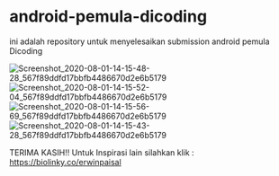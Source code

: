 # android-pemula-dicoding

ini adalah repository untuk menyelesaikan submission android pemula Dicoding


![Screenshot_2020-08-01-14-15-48-28_567f89ddfd17bbfb4486670d2e6b5179](https://user-images.githubusercontent.com/63776459/89096631-59cf4380-d402-11ea-9ed3-97d1a0d37cf8.png)
![Screenshot_2020-08-01-14-15-52-04_567f89ddfd17bbfb4486670d2e6b5179](https://user-images.githubusercontent.com/63776459/89096632-5b007080-d402-11ea-8313-46838cca6bd1.png)
![Screenshot_2020-08-01-14-15-56-69_567f89ddfd17bbfb4486670d2e6b5179](https://user-images.githubusercontent.com/63776459/89096634-5c319d80-d402-11ea-9f3f-ce43bdcc40ac.png)
![Screenshot_2020-08-01-14-15-43-28_567f89ddfd17bbfb4486670d2e6b5179](https://user-images.githubusercontent.com/63776459/89096635-5cca3400-d402-11ea-80eb-d42dd5baee88.png)

TERIMA KASIH!!
Untuk Inspirasi lain silahkan klik :
https://biolinky.co/erwinpaisal
